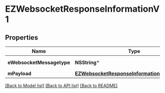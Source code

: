# EZWebsocketResponseInformationV1

## Properties
Name | Type | Description | Notes
------------ | ------------- | ------------- | -------------
**eWebsocketMessagetype** | **NSString*** | The Type of message | 
**mPayload** | [**EZWebsocketResponseInformationV1MPayload***](EZWebsocketResponseInformationV1MPayload.md) |  | 

[[Back to Model list]](../README.md#documentation-for-models) [[Back to API list]](../README.md#documentation-for-api-endpoints) [[Back to README]](../README.md)


